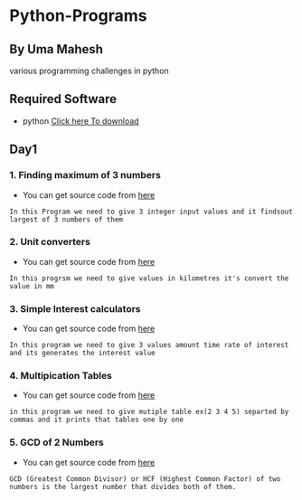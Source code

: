 # Python-Programs
## By Uma Mahesh
various programming challenges in python

## Required Software
- python [Click here To download](https://www.python.org/downloads/)

## Day1
### 1. Finding maximum of 3 numbers

* You can get source code from [here](https://github.com/UmaMaheshB/Python-Programs/blob/master/maxof_3_numbers.py) 
```
In this Program we need to give 3 integer input values and it findsout largest of 3 numbers of them  
```

### 2. Unit converters

- You can get source code from [here](https://github.com/UmaMaheshB/Python-Programs/blob/master/units_conversion.py) 
```
In this progrsm we need to give values in kilometres it's convert the value in mm 
```

### 3. Simple Interest calculators

- You can get source code from [here](https://github.com/UmaMaheshB/Python-Programs/blob/master/interest%20calculator.py)
```
In this program we need to give 3 values amount time rate of interest and its generates the interest value
```

### 4.  Multipication Tables
- You can get source code from [here](https://github.com/UmaMaheshB/Python-Programs/blob/master/multiplication_tables.py)
```
in this program we need to give mutiple table ex(2 3 4 5) separted by commas and it prints that tables one by one
```
### 5.  GCD of 2 Numbers
- You can get source code from [here](https://github.com/UmaMaheshB/Python-Programs/blob/master/gcd_of_two.py)
```
GCD (Greatest Common Divisor) or HCF (Highest Common Factor) of two numbers is the largest number that divides both of them.
```
